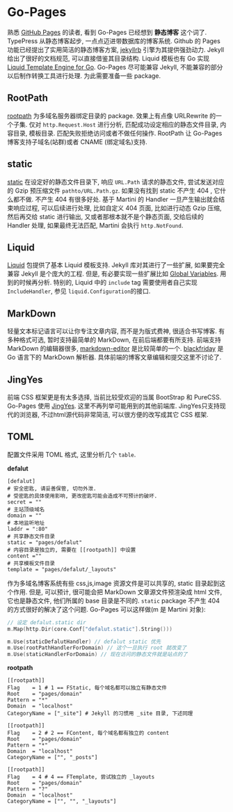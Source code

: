 Go-Pages
========
熟悉 [GitHub Pages][1] 的读者, 看到 Go-Pages 已经想到 **静态博客** 这个词了. TypePress 从静态博客起步, 一点点迈进带数据库的博客系统. Github 的 Pages 功能已经提出了实用简洁的静态博客方案, [jekyllrb][2] 引擎为其提供强劲动力. Jekyll 给出了很好的文档规范, 可以直接借鉴其目录结构. Liquid 模板也有 Go 实现 [Liquid Template Engine for Go][3]. Go-Pages 尽可能兼容 Jekyll, 不能兼容的部分以后制作转换工具进行处理. 为此需要准备一些 package.

## RootPath
[rootpath][4] 为多域名服务器绑定目录的 package. 效果上有点像 URLRewrite 的一个子集. 仅对 `http.Request.Host` 进行分析, 匹配成功设定相应的静态文件目录, 内容目录, 模板目录. 匹配失败拒绝访问或者不做任何操作.
RootPath 让 Go-Pages 博客支持子域名(站群)或者 CNAME (绑定域名)支持.

## static
[static][5] 在设定好的静态文件目录下, 响应 `URL.Path` 请求的静态文件, 尝试发送对应的 Gzip 预压缩文件 `pathto/URL.Path.gz`. 如果没有找到 static 不产生 404 , 它什么都不做.
不产生 404 有很多好处. 基于 Martini 的 Handler 一旦产生输出就会结束响应过程,  可以后续进行处理, 比如自定义 404 页面, 比如进行动态 Gzip 压缩, 然后再交给 static 进行输出, 又或者那根本就不是个静态页面, 交给后续的 Handler 处理, 如果最终无法匹配, Martini 会执行 `http.NotFound`.

## Liquid
[Liquid][6] 包提供了基本 Liquid 模板支持. Jekyll 库对其进行了一些扩展, 如果要完全兼容 Jekyll 是个庞大的工程. 但是, 有必要实现一些扩展比如 [Global Variables][7]. 用到的时候再分析.
特别的, Liquid 中的 `include` tag 需要使用者自己实现 `IncludeHandler`, 参见 `liquid.Configuration`的接口.

## MarkDown
轻量文本标记语言可以让你专注文章内容, 而不是为版式费神, 很适合书写博客. 有多种格式可选, 暂时支持最简单的 MarkDown, 在前后端都要有所支持. 前端支持 MarkDown 的编辑器很多, [markdown-editor][8] 是比较简单的一个. [blackfriday][9] 是 Go 语言下的 MarkDown 解析器.
具体前端的博客文章编辑和提交这里不讨论了.

## JingYes
前端 CSS 框架更是有太多选择, 当前比较受欢迎的当属 BootStrap 和 PureCSS. Go-Pages 使用 [JingYes][10]. 这里不再列举可能用到的其他前端库.
JingYes只支持现代的浏览器, 不过html源代码非常简洁, 可以很方便的改写成其它 CSS 框架.

## TOML
配置文件采用 TOML 格式, 这里分析几个 `table`. 

**defalut**

    [defalut]
    # 安全密匙, 请妥善保管, 切勿外泄.
    # 受密匙的具体使用影响, 更改密匙可能会造成不可预计的破坏.
    secret = ""
    # 主站顶级域名
    domain = ""
    # 本地监听地址
    laddr = ":80"
    # 共享静态文件目录
    static = "pages/defalut"
    # 内容目录是独立的, 需要在 [[rootpath]] 中设置
    content =""
    # 共享模板文件目录
    template = "pages/defalut/_layouts"

作为多域名博客系统有些 css,js,image 资源文件是可以共享的, static 目录起到这个作用. 但是, 可以预计, 很可能会把 MarkDown 文章源文件预渲染成 html 文件, 它也是静态文件, 他们所属的 base 目录是不同的. `static` package 不产生 404 的方式很好的解决了这个问题. Go-Pages 可以这样做(m 是 Martini 对象):

```go
// 设定 defalut.static dir
m.Map(http.Dir(core.Conf["defalut.static"].String()))

m.Use(staticDefalutHandler) // defalut static 优先
m.Use(rootPathHandlerForDomain) // 这个一旦执行 root 就改变了
m.Use(staticHandlerForDomain) // 现在访问的静态文件就是站点的了
```

**rootpath**

    [[rootpath]]
	Flag    = 1 # 1 == FStatic, 每个域名都可以独立有静态文件
	Root    = "pages/domain"
	Pattern = "*"
	Domain  = "localhost"
	CategoryName = ["_site"] # Jekyll 的习惯用 _site 目录, 下述同理

    [[rootpath]]
	Flag    = 2 # 2 == FContent, 每个域名都有独立的 content
	Root    = "pages/domain"
	Pattern = "*"
	Domain  = "localhost"
	CategoryName = ["", "_posts"]

    [[rootpath]]
	Flag    = 4 # 4 == FTemplate, 尝试独立的 _layouts
	Root    = "pages/domain"
	Pattern = "?"
	Domain  = "localhost"
	CategoryName = ["", "", "_layouts"]


  [1]: https://pages.github.com/
  [2]: http://jekyllrb.com/docs/structure/
  [3]: https://github.com/karlseguin/liquid
  [4]: https://github.com/typepress/rootpath
  [5]: https://github.com/typepress/static
  [6]: https://github.com/karlseguin/liquid
  [7]: http://jekyllrb.com/docs/variables/
  [8]: https://github.com/jbt/markdown-editor
  [9]: https://github.com/russross/blackfriday
  [10]: https://github.com/achun/JingYes